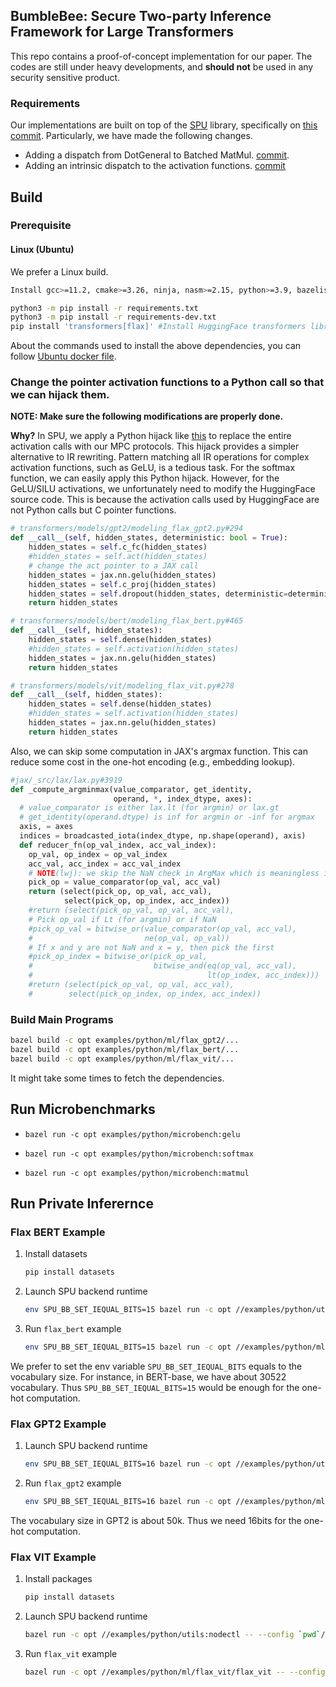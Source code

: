 ## BumbleBee: Secure Two-party Inference Framework for Large Transformers

This repo contains a proof-of-concept implementation for our paper.
The codes are still under heavy developments, and **should not** be used in any security sensitive product.

### Requirements

Our implementations are built on top of the  [SPU](https://github.com/secretflow/spu) library, specifically on [this commit](https://github.com/secretflow/spu/tree/724d3d1c3c37e891fcd0493a6cff0bf4310eda70).
Particularly, we have made the following changes.

* Adding a dispatch from DotGeneral to Batched MatMul. [commit](https://github.com/AntCPLab/OpenBumbleBee/commit/9bf547a71b958465f7ed5a32b69ea6c87690e5d7).
* Adding an intrinsic dispatch to the activation functions. [commit](https://github.com/AntCPLab/OpenBumbleBee/commit/967ed5a524c3d72763dcb84955ab558bdcc6463b)

## Build

### Prerequisite

#### Linux (Ubuntu)

We prefer a Linux build.

```sh
Install gcc>=11.2, cmake>=3.26, ninja, nasm>=2.15, python>=3.9, bazelisk, xxd, lld

python3 -m pip install -r requirements.txt
python3 -m pip install -r requirements-dev.txt
pip install 'transformers[flax]' #Install HuggingFace transformers library
```

About the commands used to install the above dependencies, you can follow [Ubuntu docker file](https://github.com/secretflow/devtools/blob/main/dockerfiles/ubuntu-base-ci.DockerFile).

### Change the pointer activation functions to a Python call so that we can hijack them.

**NOTE: Make sure the following modifications are properly done.**

**Why?** In SPU, we apply a Python hijack like [this](examples/python/ml/flax_bert/flax_bert.py#68) to replace the entire activation calls with our MPC protocols.
This hijack provides a simpler alternative to IR rewriting. Pattern matching all IR operations for complex activation functions, such as GeLU, is a tedious task. For the softmax function, we can easily apply this Python hijack. However, for the GeLU/SILU activations, we unfortunately need to modify the HuggingFace source code. This is because the activation calls used by HuggingFace are not Python calls but C pointer functions.

```python
# transformers/models/gpt2/modeling_flax_gpt2.py#294
def __call__(self, hidden_states, deterministic: bool = True):
    hidden_states = self.c_fc(hidden_states)
    #hidden_states = self.act(hidden_states)  
    # change the act pointer to a JAX call
    hidden_states = jax.nn.gelu(hidden_states)
    hidden_states = self.c_proj(hidden_states)
    hidden_states = self.dropout(hidden_states, deterministic=deterministic)
    return hidden_states

# transformers/models/bert/modeling_flax_bert.py#465
def __call__(self, hidden_states):
    hidden_states = self.dense(hidden_states)
    #hidden_states = self.activation(hidden_states)
    hidden_states = jax.nn.gelu(hidden_states)
    return hidden_states

# transformers/models/vit/modeling_flax_vit.py#278
def __call__(self, hidden_states):
    hidden_states = self.dense(hidden_states)
    #hidden_states = self.activation(hidden_states)
    hidden_states = jax.nn.gelu(hidden_states)
    return hidden_states
```

Also, we can skip some computation in JAX's argmax function. 
This can reduce some cost in the one-hot encoding (e.g., embedding lookup).

```python
#jax/_src/lax/lax.py#3919
def _compute_argminmax(value_comparator, get_identity,
                       operand, *, index_dtype, axes):
  # value_comparator is either lax.lt (for argmin) or lax.gt
  # get_identity(operand.dtype) is inf for argmin or -inf for argmax
  axis, = axes
  indices = broadcasted_iota(index_dtype, np.shape(operand), axis)
  def reducer_fn(op_val_index, acc_val_index):
    op_val, op_index = op_val_index
    acc_val, acc_index = acc_val_index
    # NOTE(lwj): we skip the NaN check in ArgMax which is meaningless in MPC
    pick_op = value_comparator(op_val, acc_val)
    return (select(pick_op, op_val, acc_val),
            select(pick_op, op_index, acc_index))
    #return (select(pick_op_val, op_val, acc_val),
    # Pick op_val if Lt (for argmin) or if NaN
    #pick_op_val = bitwise_or(value_comparator(op_val, acc_val),
    #                         ne(op_val, op_val))
    # If x and y are not NaN and x = y, then pick the first
    #pick_op_index = bitwise_or(pick_op_val,
    #                           bitwise_and(eq(op_val, acc_val),
    #                                       lt(op_index, acc_index)))
    #return (select(pick_op_val, op_val, acc_val),
    #        select(pick_op_index, op_index, acc_index))
```

### Build Main Programs 

```sh
bazel build -c opt examples/python/ml/flax_gpt2/...
bazel build -c opt examples/python/ml/flax_bert/...
bazel build -c opt examples/python/ml/flax_vit/...
```

It might take some times to fetch the dependencies.

## Run Microbenchmarks

* `bazel run -c opt examples/python/microbench:gelu`

* `bazel run -c opt examples/python/microbench:softmax`

* `bazel run -c opt examples/python/microbench:matmul`


## Run Private Inferernce

### Flax BERT Example

1. Install datasets

    ```sh
    pip install datasets
    ```

2. Launch SPU backend runtime

    ```sh
    env SPU_BB_SET_IEQUAL_BITS=15 bazel run -c opt //examples/python/utils:nodectl -- --config `pwd`/examples/python/conf/2pc.json up
    ```

3. Run `flax_bert` example

    ```sh
    env SPU_BB_SET_IEQUAL_BITS=15 bazel run -c opt //examples/python/ml/flax_bert -- --config `pwd`/examples/python/conf/2pc.json
    ```

We prefer to set the env variable `SPU_BB_SET_IEQUAL_BITS` equals to the vocabulary size. For instance, in BERT-base, we have about 30522 vocabulary.
Thus `SPU_BB_SET_IEQUAL_BITS=15` would be enough for the one-hot computation.

### Flax GPT2 Example

1. Launch SPU backend runtime

    ```sh
    env SPU_BB_SET_IEQUAL_BITS=16 bazel run -c opt //examples/python/utils:nodectl -- --config `pwd`/examples/python/conf/2pc.json up
    ```

2. Run `flax_gpt2` example

    ```sh
    env SPU_BB_SET_IEQUAL_BITS=16 bazel run -c opt //examples/python/ml/flax_gpt2 -- --config `pwd`/examples/python/conf/2pc.json
    ```
The vocabulary size in GPT2 is about 50k. Thus we need 16bits for the one-hot computation.

### Flax VIT Example

1. Install packages

    ```sh
    pip install datasets
    ```

2. Launch SPU backend runtime

    ```sh
    bazel run -c opt //examples/python/utils:nodectl -- --config `pwd`/examples/python/conf/2pc.json up
    ```

3. Run `flax_vit` example

    ```sh
    bazel run -c opt //examples/python/ml/flax_vit/flax_vit -- --config `pwd`/examples/python/conf/2pc.json
    ```
